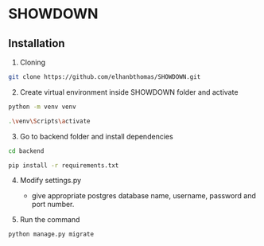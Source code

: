 # SHOWDOWN

## Installation

1. Cloning

```bash
git clone https://github.com/elhanbthomas/SHOWDOWN.git
```

2. Create virtual environment inside SHOWDOWN folder and activate
```bash
python -m venv venv

.\venv\Scripts\activate
```
3. Go to backend folder and install dependencies
```bash
cd backend

pip install -r requirements.txt
```

4. Modify settings.py
    - give appropriate postgres database name, username, password and port number.

5. Run the command
```bash
python manage.py migrate
```